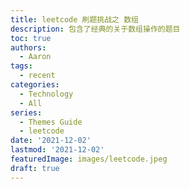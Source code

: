```yaml
---
title: leetcode 刷题挑战之 数组
description: 包含了经典的关于数组操作的题目
toc: true
authors:
  - Aaron
tags:
  - recent
categories:
  - Technology
  - All
series:
  - Themes Guide
  - leetcode
date: '2021-12-02'
lastmod: '2021-12-02'
featuredImage: images/leetcode.jpeg
draft: true
---
```


